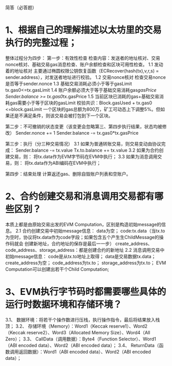 简答（必答题）
# 1、根据自己的理解描述以太坊里的交易执行的完整过程；
整体过程分为四步：
第一步：有效性检查
检查内容：发送者的地址核对、交易nonce核对、基础交易gas消息检查、账户余额检查和区块可用性检查。
1.1 发动着的地址核对
主要通过椭圆权限公钥恢复函数（ECRecover(hash(tx),v,r,s) = sender.address），对发送者地址进行校验。
1.2 交易nonce核对
检查交易nonce是否等于sender.nonce
1.3 基础交易消耗必须小于等于gasLimit
tx.gas0<=tx.gasLimit
1.4 账户余额必须大于等于基础交易消耗gas*gasPrice
Sender.balance >= tx.gas0*tx.gasPrice
1.5 当前区块已消耗的gas+基础交易消耗gas需要小于等于区块的gasLimit
校验共识：Block.gasUsed + tx.gas0 <=block.gasLimit
一个区块的gas总额为800万，矿工可动态上下调整5%。但如果还是不满足条件，则该交易会被打包到下一个区块。

第二步：不可撤销的状态变更（该变更会忽略第三、第四步执行结果，状态均被修改）
Sender.nonce += 1
Sender.balance -= tx.gas0*tx.gasPrice

第三步：执行（分三种交易情况）
3.1 如果为普通转账交易，则交易变动由协议完成：
Sender.balance -= tx.value
Tx.to.balance += tx.value
3.2 如果为合约创建交易，则：
将tx.data作为EVM字节码在EVM中执行；
3.3 如果为消息调用交易，则：
将tx.data作为ABI编码在EVM中执行；

第四步：结束处理
计算返还gas、删除自毁账户列表和空账户。

# 2、合约创建交易和消息调用交易都有哪些区别？
本质上都是由原始交易出发的EVM Computation，区别是构造初始message的信息。
2.1 合约创建交易中初始message信息：
data为空；
code:tx.data（当tx.to为空时，协议将tx.data作为code字段；如果包含五个产⽣生ChildMessage的操作码就会
创建新地址，合约地址的保存是最后⼀一步）
create_address、code_address、storage_address：都是创建合约的新地址
2.2 消息调用交易中初始message信息：
code是从tx.to地址上取得；
data是交易数据tx.data；
create_address为空；
code_address为tx.to；
storage_address为tx.to；
EVM Computation可以创建出若干个Child Computation;

# 3、EVM执行字节码时都需要哪些具体的运行时数据环境和存储环境？
3.1、 数据环境：将若干个操作数进行压栈，执行操作指令，最后将结果放入栈顶；
3.2、 存储环境（Memory）：Word1（Keccak reserve1）、Word2（Keccak reserve2）、Word3（Allocated Memory Size）、Word4（All Zero）；
3.3、 CallData（调用数据）：Byte4（Function Selector）、Word1（ABI encoded data）、Word2（ABI encoded data）；
3.4、 ReturnData（函数调用返回数据）：Word1（ABI encoded data）、Word2（ABI encoded data）；

